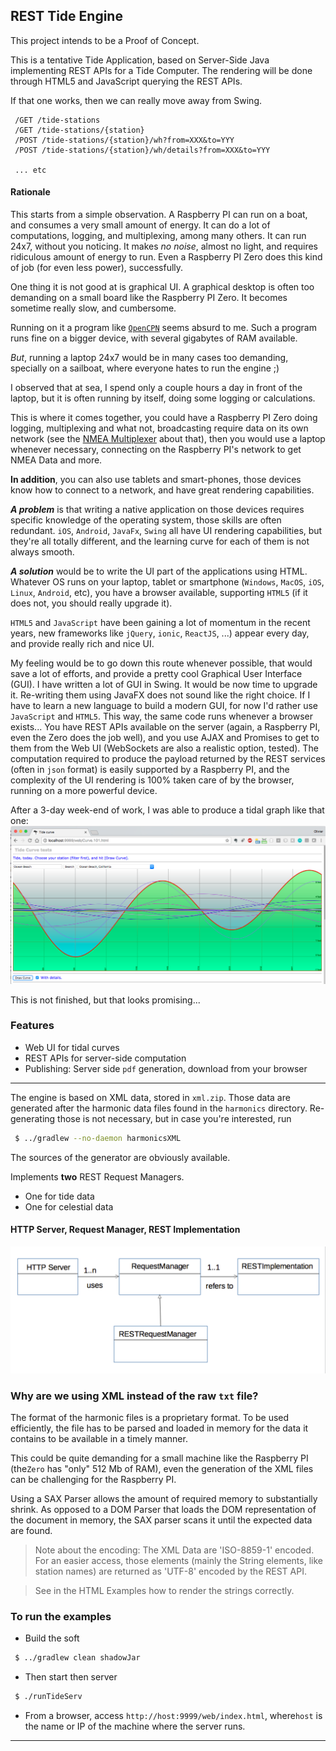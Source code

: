 ## REST Tide Engine

This project intends to be a Proof of Concept.

This is a tentative Tide Application, based on Server-Side Java implementing REST APIs for a Tide Computer.
The rendering will be done through HTML5 and JavaScript querying the REST APIs.  

If that one works, then we can really move away from Swing.

```
 /GET /tide-stations
 /GET /tide-stations/{station}
 /POST /tide-stations/{station}/wh?from=XXX&to=YYY
 /POST /tide-stations/{station}/wh/details?from=XXX&to=YYY

 ... etc

```
#### Rationale
This starts from a simple observation. A Raspberry PI can run on a boat, and consumes
a very small amount of energy. It can do a lot of computations, logging, and multiplexing, among many others.
It can run 24x7, without you noticing. It makes _no noise_, almost no light, and requires ridiculous amount of energy to run. 
Even a Raspberry PI Zero does this kind of job (for even less power), successfully.

One thing it is not good at is graphical UI. A graphical desktop is often too demanding on a
small board like the Raspberry PI Zero. It becomes sometime really slow, and cumbersome.

Running on it a program like [`OpenCPN`](https://opencpn.org/) seems absurd to me.
Such a program runs fine on a bigger device, with several gigabytes of RAM available.

*But*, running a laptop 24x7 would be in many cases too demanding, specially on a sailboat, where everyone hates to run the engine ;)

I observed that at sea, I spend only a couple hours a day in front of the laptop, but it is often running by itself, doing some logging or calculations.

This is where it comes together, you could have a Raspberry PI Zero doing logging, multiplexing and what not,
broadcasting require data on its own network (see the [NMEA Multiplexer](https://github.com/OlivierLD/raspberry-pi4j-samples/tree/master/NMEA.multiplexer) about that), 
then you would use a laptop whenever necessary, connecting on the Raspberry PI's network to get NMEA Data and more.

**In addition**, you can also use tablets and smart-phones, those devices know how to connect to a network, and have great
rendering capabilities.

_**A problem**_ is that writing a native application on those devices requires specific knowledge of the operating system,
those skills are often redundant. `iOS`, `Android`, `JavaFx`, `Swing` all have UI rendering capabilities, but they're all totally different,
and the learning curve for each of them is not always smooth.

_**A solution**_ would be to write the UI part of the applications using HTML. Whatever OS
runs on your laptop, tablet or smartphone (`Windows`, `MacOS`, `iOS`, `Linux`, `Android`, etc), you have
a browser available, supporting `HTML5` (if it does not, you should really upgrade it).

`HTML5` and `JavaScript` have been gaining a lot of momentum in the recent years, new frameworks like 
`jQuery`, `ionic`, `ReactJS`, ...) appear every day, and provide really rich and nice UI.

My feeling would be to go down this route whenever possible, that would save a lot of efforts, and provide a pretty cool
Graphical User Interface (GUI). I have written a lot of GUI in Swing. It would be now time to upgrade it.
Re-writing them using JavaFX does not sound like the right choice. If I have to learn a new language to build 
a modern GUI, for now I'd rather use `JavaScript` and `HTML5`. This way, the same code runs whenever a browser exists...
You have REST APIs available on the server (again, a Raspberry PI, even the Zero does the job well), and you use AJAX and Promises to get to them from the Web UI
(WebSockets are also a realistic option, tested). The computation required to produce the payload returned by the REST services 
(often in `json` format) is easily supported by a Raspberry PI, and the complexity of the UI rendering is 100% taken care of by the browser, running
on a more powerful device.
  
After a 3-day week-end of work, I was able to produce a tidal graph like that one:
![Tide at Ocean Beach](./docimg/first.glimpse.png)

This is not finished, but that looks promising... 

### Features
- Web UI for tidal curves
- REST APIs for server-side computation
- Publishing: Server side `pdf` generation, download from your browser

---

The engine is based on XML data, stored in `xml.zip`. Those data are generated after the
harmonic data files found in the `harmonics` directory.
 Re-generating those is not necessary, but in case you're interested, run
```bash
 $ ../gradlew --no-daemon harmonicsXML
```
The sources of the generator are obviously available.

Implements **two** REST Request Managers.
- One for tide data
- One for celestial data

#### HTTP Server, Request Manager, REST Implementation

![Class Diagram](./docimg/ClassDiagram.png)

### Why are we using XML instead of the raw `txt` file?
The format of the harmonic files is a proprietary format. To be used efficiently, the file has to
be parsed and loaded in memory for the data it contains to be available in a timely manner.

This could be quite demanding for a small machine like the Raspberry PI (the`Zero` has "only" 512 Mb of RAM), even the generation of the XML files
can be challenging for the Raspberry PI.

Using a SAX Parser allows the amount of required memory to substantially shrink.
As opposed to a DOM Parser that loads the DOM representation of the document in memory,
the SAX parser scans it until the expected data are found.

> Note about the encoding: The XML Data are 'ISO-8859-1' encoded. For an easier access, those
> elements (mainly the String elements, like station names) are returned as 'UTF-8' encoded by the REST API.

> See in the HTML Examples how to render the strings correctly.

### To run the examples
- Build the soft
```bash
 $ ../gradlew clean shadowJar
```
- Then start then server
```bash
 $ ./runTideServ
```
- From a browser, access `http://host:9999/web/index.html`, where`host` is the name or IP of the machine where the server runs.

---  
